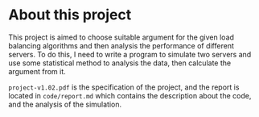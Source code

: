 # About this project

This project is aimed to choose suitable argument for the given load balancing algorithms and then analysis the performance of different servers. To do this, I need to write a program to simulate two servers and use some statistical method to analysis the data, then calculate the argument from it.  

`project-v1.02.pdf` is the specification of the project, and the report is located in `code/report.md` which contains the description about the code, and the analysis of the simulation. 


